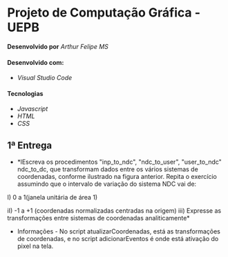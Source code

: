 # Projeto de Computação Gráfica - UEPB

**Desenvolvido por** *Arthur Felipe MS*

#### Desenvolvido com:

* *Visual Studio Code*

#### Tecnologias

* *Javascript*
* *HTML*
* *CSS*

## 1ª Entrega 

* *lEscreva os procedimentos "inp_to_ndc", "ndc_to_user", "user_to_ndc" ndc_to_dc, que transformam dados entre os
vários sistemas de coordenadas, conforme ilustrado na figura anterior. Repita o
exercício assumindo que o intervalo de variação do sistema NDC vai de:



I) 0  a 1(janela unitária de área 1)


iI) -1
a +1 (coordenadas normalizadas centradas na origem)
iii) Expresse as transformações entre sistemas de coordenadas analiticamente*

* Informações - No script atualizarCoordenadas, está as transformações de coordenadas, e no script adicionarEventos é onde está ativação do pixel na tela.
